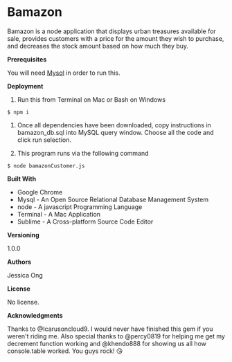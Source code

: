 # Bamazon

Bamazon is a node application that displays urban treasures available for sale, provides customers with a price for the amount they wish to purchase, and decreases the stock amount based on how much they buy.

**Prerequisites**

You will need [Mysql](https://www.mysql.com/products/workbench/) in order to run this. 

**Deployment**

1. Run this from Terminal on Mac or Bash on Windows

`$ npm i`

1. Once all dependencies have been downloaded, copy instructions in bamazon_db.sql into MySQL query window. Choose all the code and click run selection.  

1. This program runs via the following command

`$ node bamazonCustomer.js`

**Built With**

* Google Chrome
* Mysql - An Open Source Relational Database Management System 
* node - A javascript Programming Language
* Terminal - A Mac Application
* Sublime - A Cross-platform Source Code Editor

**Versioning**

1.0.0

**Authors**

Jessica Ong

**License**

No license.

**Acknowledgments**

Thanks to @Icarusoncloud9. I would never have finished this gem if you weren't riding me. Also special thanks to @percy0819 for helping me get my decrement function working and @khendo888 for showing us all how console.table worked. You guys rock! :kissing_heart: 
